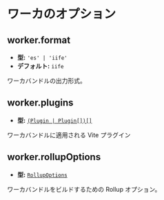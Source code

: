 # ワーカのオプション

## worker.format

- **型:** `'es' | 'iife'`
- **デフォルト:** `iife`

ワーカバンドルの出力形式。

## worker.plugins

- **型:** [`(Plugin | Plugin[])[]`](./shared-options#plugins)

ワーカバンドルに適用される Vite プラグイン

## worker.rollupOptions

- **型:** [`RollupOptions`](https://rollupjs.org/guide/en/#big-list-of-options)

ワーカバンドルをビルドするための Rollup オプション。
